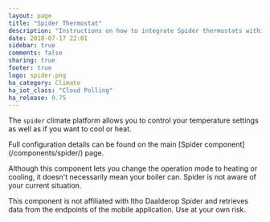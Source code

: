 ```yaml
---
layout: page
title: "Spider Thermostat"
description: "Instructions on how to integrate Spider thermostats within Home Assistant."
date: 2018-07-17 22:01
sidebar: true
comments: false
sharing: true
footer: true
logo: spider.png
ha_category: Climate
ha_iot_class: "Cloud Polling"
ha_release: 0.75
---
```


The `spider` climate platform allows you to control your temperature settings as well as if you want to cool or heat.

<p class='note'>
Full configuration details can be found on the main [Spider component](/components/spider/) page.
</p>

<p class='note'>
Although this component lets you change the operation mode to heating or cooling, it doesn't necessarily mean your boiler can. Spider is not aware of your current situation.
</p>

<p class='note warning'>
This component is not affiliated with Itho Daalderop Spider and retrieves data from the endpoints of the mobile application. Use at your own risk.
</p>